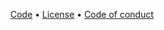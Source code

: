 <p align="center">
 <a href="https://github.com/BrinaTheBot/brina">Code</a> • <a href="https://github.com/BrinaTheBot/brina/blob/main/LICENSE">License</a> • <a href="https://github.com/BrinaTheBot/brina/blob/main/CODE_OF_CONDUCT.md">Code of conduct</a>
</p>
